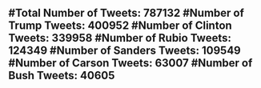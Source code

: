#Total Number of Tweets: 787132 
#Number of Trump Tweets: 400952
#Number of Clinton Tweets: 339958
#Number of Rubio Tweets: 124349
#Number of Sanders Tweets: 109549
#Number of Carson Tweets: 63007
#Number of Bush Tweets: 40605
---
